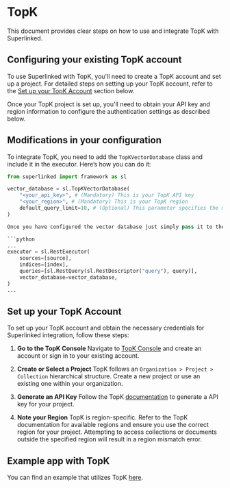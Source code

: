 # TopK

This document provides clear steps on how to use and integrate TopK with Superlinked.

## Configuring your existing TopK account

To use Superlinked with TopK, you'll need to create a TopK account and set up a project. For detailed steps on setting up your TopK account, refer to the [Set up your TopK Account](#set-up-your-topk-account) section below.

Once your TopK project is set up, you'll need to obtain your API key and region information to configure the authentication settings as described below.

## Modifications in your configuration

To integrate TopK, you need to add the `TopKVectorDatabase` class and include it in the executor. Here’s how you can do it:

````python
from superlinked import framework as sl

vector_database = sl.TopKVectorDatabase(
    "<your_api_key>", # (Mandatory) This is your TopK API key
    "<your_region>", # (Mandatory) This is your TopK region
    default_query_limit=10, # (Optional) This parameter specifies the maximum number of query results returned. If not set, it defaults to 10.
)

Once you have configured the vector database just simply pass it to the executor.

```python
...
executor = sl.RestExecutor(
    sources=[source],
    indices=[index],
    queries=[sl.RestQuery(sl.RestDescriptor("query"), query)],
    vector_database=vector_database,
)
...
````

## Set up your TopK Account

To set up your TopK account and obtain the necessary credentials for Superlinked integration, follow these steps:

1. **Go to the TopK Console**
   Navigate to [TopK Console](https://console.topk.io) and create an account or sign in to your existing account.

2. **Create or Select a Project**
   TopK follows an `Organization > Project > Collection` hierarchical structure. Create a new project or use an existing one within your organization.

3. **Generate an API Key**
   Follow the TopK [documentation](https://docs.topk.io/installation#api-key) to generate a API key for your project.

4. **Note your Region**
   TopK is region-specific. Refer to the TopK documentation for available regions and ensure you use the correct region for your project. Attempting to access collections or documents outside the specified region will result in a region mismatch error.

## Example app with TopK

You can find an example that utilizes TopK [here](https://github.com/superlinked/superlinked/blob/main/docs/run-in-production/vdbs/topk/app_with_topk.py).
